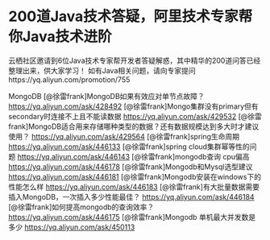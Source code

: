 # 200道Java技术答疑，阿里技术专家帮你Java技术进阶
云栖社区邀请到6位Java技术专家帮开发者答疑解惑，其中精华的200道问答已经整理出来，供大家学习！
如有Java相关问题，请向专家提问https://yq.aliyun.com/promotion/755

MongoDB
[@徐雷frank]MongoDB如果有效应对单节点故障？ 
https://yq.aliyun.com/ask/428492
[@徐雷frank]Mongo集群没有primary但有secondary时连接不上且不能读数据 
https://yq.aliyun.com/ask/429532
[@徐雷frank]MongoDB适合用来存储哪种类型的数据？还有数据规模达到多大时才建议使用？ 
https://yq.aliyun.com/ask/429564
[@徐雷frank]spring生命周期 
https://yq.aliyun.com/ask/446133
[@徐雷frank]spring cloud集群幂等性的问题 
https://yq.aliyun.com/ask/446143
[@徐雷frank]mongodb查询 cpu偏高 
https://yq.aliyun.com/ask/446178
[@徐雷frank]Mongodb和Mysql选型建议 
https://yq.aliyun.com/ask/446181
[@徐雷frank]Mongodb安装在windows下的性能怎么样 
https://yq.aliyun.com/ask/446183
[@徐雷frank]有大批量数据需要插入MongoDB，一次插入多少性能最佳？ 
https://yq.aliyun.com/ask/446184
[@徐雷frank]如何提高mongodb的查询效率？ 
https://yq.aliyun.com/ask/446175
[@徐雷frank]Mongodb 单机最大并发数是多少 
https://yq.aliyun.com/ask/450113
